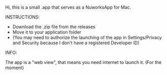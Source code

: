 Hi, this is a small .app that serves as a NuworksApp for Mac.

INSTRUCTIONS:

- Download the .zip file from the releases
- Move it to your application folder
- (You may need to authorize the launching of the app in Settings/Privacy and Security because I don't have a registered Developer ID)

INFO:

The app is a "web view", that means you need internet to launch it. (For the moment)
